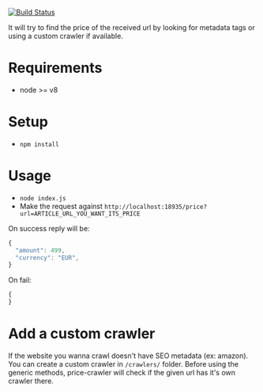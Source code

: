 [![Build Status](https://travis-ci.org/tetreum/price-crawler.svg?branch=master)](https://travis-ci.org/tetreum/price-crawler)

It will try to find the price of the received url by looking for metadata tags or using a custom crawler if available.


# Requirements
- node >= v8

# Setup
- `npm install`

# Usage
- `node index.js`
- Make the request against `http://localhost:18935/price?url=ARTICLE_URL_YOU_WANT_ITS_PRICE`

On success reply will be:
```js
{
  "amount": 499,
  "currency": "EUR",
}
```

On fail:
```js
{
}
```

# Add a custom crawler

If the website you wanna crawl doesn't have SEO metadata (ex: amazon). You can create a custom crawler in `/crawlers/` folder. Before using the generic methods, price-crawler will check if the given url has it's own crawler there.
